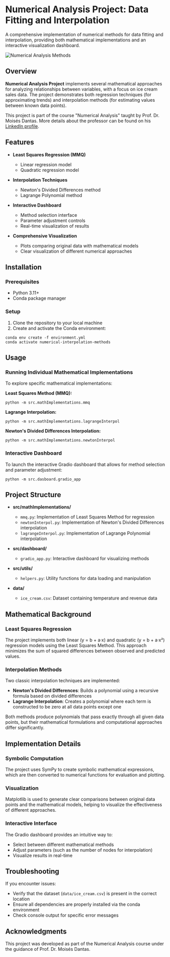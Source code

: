 # Numerical Analysis Project: Data Fitting and Interpolation

A comprehensive implementation of numerical methods for data fitting and interpolation, providing both mathematical implementations and an interactive visualization dashboard.

![Numerical Analysis Methods](https://github.com/user-attachments/assets/placeholder-image-id)

## Overview

**Numerical Analysis Project** implements several mathematical approaches for analyzing relationships between variables, with a focus on ice cream sales data. The project demonstrates both regression techniques (for approximating trends) and interpolation methods (for estimating values between known data points).

This project is part of the course "Numerical Analysis" taught by Prof. Dr. Moisés Dantas. More details about the professor can be found on his [LinkedIn profile](https://www.linkedin.com/in/moises-santos-2b72a37a/).

## Features

- **Least Squares Regression (MMQ)**
  - Linear regression model
  - Quadratic regression model
  
- **Interpolation Techniques**
  - Newton's Divided Differences method
  - Lagrange Polynomial method
  
- **Interactive Dashboard**
  - Method selection interface
  - Parameter adjustment controls
  - Real-time visualization of results
  
- **Comprehensive Visualization**
  - Plots comparing original data with mathematical models
  - Clear visualization of different numerical approaches

## Installation

### Prerequisites
- Python 3.11+
- Conda package manager

### Setup
1. Clone the repository to your local machine
2. Create and activate the Conda environment:
```
conda env create -f environment.yml
conda activate numerical-interpolation-methods
```

## Usage

### Running Individual Mathematical Implementations

To explore specific mathematical implementations:

**Least Squares Method (MMQ):**
```
python -m src.mathImplementations.mmq
```

**Lagrange Interpolation:**
```
python -m src.mathImplementations.lagrangeInterpol
```

**Newton's Divided Differences Interpolation:**
```
python -m src.mathImplementations.newtonInterpol
```

### Interactive Dashboard

To launch the interactive Gradio dashboard that allows for method selection and parameter adjustment:
```
python -m src.dasboard.gradio_app
```

## Project Structure

- **src/mathImplementations/**
  - `mmq.py`: Implementation of Least Squares Method for regression
  - `newtonInterpol.py`: Implementation of Newton's Divided Differences interpolation
  - `lagrangeInterpol.py`: Implementation of Lagrange Polynomial interpolation
  
- **src/dashboard/**
  - `gradio_app.py`: Interactive dashboard for visualizing methods
  
- **src/utils/**
  - `helpers.py`: Utility functions for data loading and manipulation
  
- **data/**
  - `ice_cream.csv`: Dataset containing temperature and revenue data

## Mathematical Background

### Least Squares Regression
The project implements both linear (y = b + a·x) and quadratic (y = b + a·x²) regression models using the Least Squares Method. This approach minimizes the sum of squared differences between observed and predicted values.

### Interpolation Methods
Two classic interpolation techniques are implemented:

- **Newton's Divided Differences**: Builds a polynomial using a recursive formula based on divided differences
- **Lagrange Interpolation**: Creates a polynomial where each term is constructed to be zero at all data points except one

Both methods produce polynomials that pass exactly through all given data points, but their mathematical formulations and computational approaches differ significantly.

## Implementation Details

### Symbolic Computation
The project uses SymPy to create symbolic mathematical expressions, which are then converted to numerical functions for evaluation and plotting.

### Visualization
Matplotlib is used to generate clear comparisons between original data points and the mathematical models, helping to visualize the effectiveness of different approaches.

### Interactive Interface
The Gradio dashboard provides an intuitive way to:
- Select between different mathematical methods
- Adjust parameters (such as the number of nodes for interpolation)
- Visualize results in real-time

## Troubleshooting

If you encounter issues:
- Verify that the dataset (`data/ice_cream.csv`) is present in the correct location
- Ensure all dependencies are properly installed via the conda environment
- Check console output for specific error messages

## Acknowledgments

This project was developed as part of the Numerical Analysis course under the guidance of Prof. Dr. Moisés Dantas.